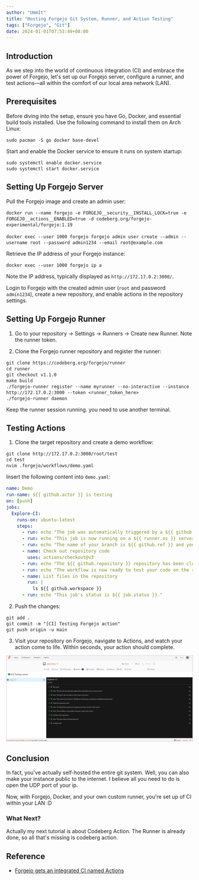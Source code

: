 ```yaml
---
author: "UmmIt"
title: "Hosting Forgejo Git System, Runner, and Action Testing"
tags: ["Forgejo", "Git"]
date: 2024-01-01T07:53:49+08:00
---
```


## Introduction

As we step into the world of continuous integration (CI) and embrace the power of Forgejo, let's set up our Forgejo server, configure a runner, and test actions—all within the comfort of our local area network (LAN).

## Prerequisites

Before diving into the setup, ensure you have Go, Docker, and essential build tools installed. Use the following command to install them on Arch Linux:

```shell
sudo pacman -S go docker base-devel
```

Start and enable the Docker service to ensure it runs on system startup:

```shell
sudo systemctl enable docker.service
sudo systemctl start docker.service
```

## Setting Up Forgejo Server

Pull the Forgejo image and create an admin user:

```shell
docker run --name forgejo -e FORGEJO__security__INSTALL_LOCK=true -e FORGEJO__actions__ENABLED=true -d codeberg.org/forgejo-experimental/forgejo:1.19

docker exec --user 1000 forgejo forgejo admin user create --admin --username root --password admin1234 --email root@example.com
```

Retrieve the IP address of your Forgejo instance:

```shell
docker exec --user 1000 forgejo ip a
```

Note the IP address, typically displayed as `http://172.17.0.2:3000/`.

Login to Forgejo with the created admin user (`root` and password `admin1234`), create a new repository, and enable actions in the repository settings.

## Setting Up Forgejo Runner

1. Go to your repository -> Settings -> Runners -> Create new Runner. Note the runner token.

2. Clone the Forgejo runner repository and register the runner:

```shell
git clone https://codeberg.org/forgejo/runner
cd runner
git checkout v1.1.0
make build
./forgejo-runner register --name myrunner --no-interactive --instance http://172.17.0.2:3000 --token <runner_token_here>
./forgejo-runner daemon
```

Keep the runner session running. you need to use another terminal.

## Testing Actions

1. Clone the target repository and create a demo workflow:

```shell
git clone http://172.17.0.2:3000/root/test
cd test
nvim .forgejo/workflows/demo.yaml
```

Insert the following content into `demo.yaml`:

```yaml
name: Demo
run-name: ${{ github.actor }} is testing
on: [push]
jobs:
  Explore-CI:
    runs-on: ubuntu-latest
    steps:
      - run: echo "The job was automatically triggered by a ${{ github.event_name }} event."
      - run: echo "This job is now running on a ${{ runner.os }} server."
      - run: echo "The name of your branch is ${{ github.ref }} and your repository is ${{ github.repository }}."
      - name: Check out repository code
        uses: actions/checkout@v3
      - run: echo "The ${{ github.repository }} repository has been cloned to the runner."
      - run: echo "The workflow is now ready to test your code on the runner."
      - name: List files in the repository
        run: |
          ls ${{ github.workspace }}
      - run: echo "This job's status is ${{ job.status }}."
```

2. Push the changes:

```shell
git add .
git commit -m "[CI] Testing Forgejo action"
git push origin -u main
```

3. Visit your repository on Forgejo, navigate to Actions, and watch your action come to life. Within seconds, your action should complete.

![done](./featured.png)

## Conclusion

In fact, you've actually self-hosted the entire git system. Well, you can also make your instance public to the internet. I believe all you need to do is open the UDP port of your ip.

Now, with Forgejo, Docker, and your own custom runner, you're set up of CI within your LAN :D

### What Next?

Actually my next tutorial is about Codeberg Action. The Runner is already done, so all that's missing is codeberg action.

## Reference

- [Forgejo gets an integrated CI named Actions](https://forgejo.org/2023-02-27-forgejo-actions/)
